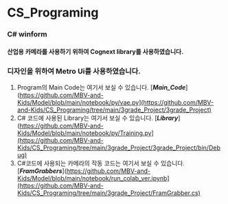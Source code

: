# CS_Programing

### C# winform
#### 산업용 카메라를 사용하기 위하여 Cognext library를 사용하였습니다.
### 디자인을 위하여 Metro Ui를 사용하였습니다.

1. Program의 Main Code는 여기서 보실 수 있습니다. [**_Main_Code_**](https://github.com/MBV-and-Kids/Model/blob/main/notebook/py/vae.py](https://github.com/MBV-and-Kids/CS_Programing/tree/main/3grade_Project/3grade_Project)
2. C# 코드에 사용된 Library는 여기서 보실 수 있습니다.  [**_Library_**](https://github.com/MBV-and-Kids/Model/blob/main/notebook/py/Training.py](https://github.com/MBV-and-Kids/CS_Programing/tree/main/3grade_Project/3grade_Project/bin/Debug)
3. C#코드에 사용되는 카메라의 작동 코드는 여기서 보실 수 있습니다. [**_FramGrabbers_**](https://github.com/MBV-and-Kids/Model/blob/main/notebook/run_colab_ver.ipynb](https://github.com/MBV-and-Kids/CS_Programing/tree/main/3grade_Project/FramGrabber.cs)
